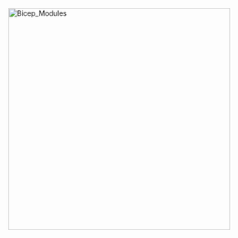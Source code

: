 <img width="452" alt="Bicep_Modules" src="https://github.com/user-attachments/assets/3e4b6880-c4f8-4b96-9f29-b290a2f4ba17" />
